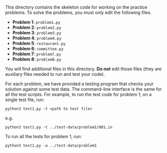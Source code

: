 This directory contains the skeleton code for working on the practice problems.
To solve the problems, you must only edit the following files.

- **Problem 1**: `problem1.py`  
- **Problem 2**: `problem2.py`  
- **Problem 3**: `problem3.py`  
- **Problem 4**: `problem4.py`
- **Problem 5**: `restaurant.py`
- **Problem 6**: `committee.py`
- **Problem 7**: `problem7.py`  
- **Problem 8**: `problem8.py`  

You will find additional files in this directory. **Do not** edit those files (they
are auxiliary files needed to run and test your code).

For each problem, we have provided a testing program
that checks your solution against some test data.  The command-line interface is
the same for all the test scripts. For example, to run the test code
for problem 1, on a single test file, run:

    python3 test1.py -t <path to test file>

e.g.

    python3 test1.py -t ../test-data/problem1/001.in

To run all the tests for problem 1, run:

    python3 test1.py -a ../test-data/problem1


